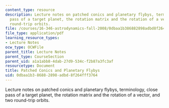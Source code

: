 ```yaml
---
content_type: resource
description: Lecture notes on patched conics and planetary flybys, terminology, close
  pass of a target planet, the rotation matrix and the rotation of a vector, and two
  round-trip orbits.
file: /courses/16-346-astrodynamics-fall-2008/0dbaa1b386882898adbd8f264fff3764_lec_12.pdf
file_type: application/pdf
learning_resource_types:
- Lecture Notes
ocw_type: OCWFile
parent_title: Lecture Notes
parent_type: CourseSection
parent_uid: a1a1abb8-4dab-27d9-534c-f2b87a3fc3af
resourcetype: Document
title: Patched Conics and Planetary Flybys
uid: 0dbaa1b3-8688-2898-adbd-8f264fff3764
---
```

Lecture notes on patched conics and planetary flybys, terminology, close pass of a target planet, the rotation matrix and the rotation of a vector, and two round-trip orbits.